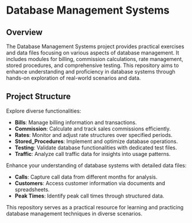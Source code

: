 # Database Management Systems

## Overview

The Database Management Systems project provides practical exercises and data files focusing on various aspects of database management. It includes modules for billing, commission calculations, rate management, stored procedures, and comprehensive testing. This repository aims to enhance understanding and proficiency in database systems through hands-on exploration of real-world scenarios and data.

## Project Structure

Explore diverse functionalities:

- **Bills**: Manage billing information and transactions.
- **Commission**: Calculate and track sales commissions efficiently.
- **Rates**: Monitor and adjust rate structures over specified periods.
- **Stored_Procedures**: Implement and optimize database operations.
- **Testing**: Validate database functionalities with dedicated test files.
- **Traffic**: Analyze call traffic data for insights into usage patterns.

Enhance your understanding of database systems with detailed data files:

- **Calls**: Capture call data from different months for analysis.
- **Customers**: Access customer information via documents and spreadsheets.
- **Peak Times**: Identify peak call times through structured data.

This repository serves as a practical resource for learning and practicing database management techniques in diverse scenarios.
